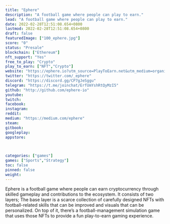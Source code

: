 ```yaml
---
title: "Ephere"
description: "A football game where people can play to earn."
lead: "A football game where people can play to earn."
date: 2022-02-28T12:51:08.654+0800
lastmod: 2022-02-28T12:51:08.654+0800
draft: false
featuredImage: ["100_ephere.jpg"]
score: "0"
status: "Presale"
blockchain: ["Ethereum"]
nft_support: "Yes"
free_to_play: "Crypto"
play_to_earn: ["NFT","Crypto"]
website: "https://ephere.io?utm_source=PlayToEarn.net&utm_medium=organic&utm_campaign=gamepage"
twitter: "https://twitter.com/_ephere"
discord: "https://discord.gg/CP7gJeSggu"
telegram: "https://t.me/joinchat/ErfUmYshRtQyMzI5"
github: "http://github.com/ephere-io"
youtube: 
twitch: 
facebook: 
instagram: 
reddit: 
medium: "https://medium.com/ephere"
steam: 
gitbook: 
googleplay: 
appstore: 

  
    
categories: ["games"]
games: ["Sports","Strategy"]
toc: false
pinned: false
weight: 
---
```

Ephere is a football game where people can earn cryptocurrency through skilled gameplay and contributions to the ecosystem. It consists of two layers; The base layer is a scarce collection of carefully designed NFTs with football-related skills that can be improved and visuals that can be personalized. On top of it, there’s a football-management simulation game that uses those NFTs to provide a fun play-to-earn gaming experience.